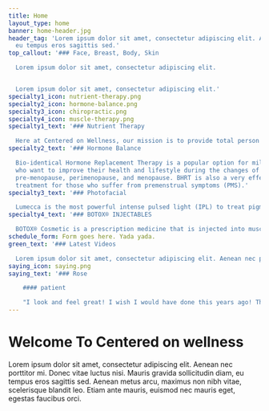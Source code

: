 ```yaml
---
title: Home
layout_type: home
banner: home-header.jpg
header_tag: 'Lorem ipsum dolor sit amet, consectetur adipiscing elit. Aenean nec porttitor mi. Donec vitae luctus nisi. Mauris gravida sollicitudin diam,
  eu tempus eros sagittis sed.'
top_callout: '### Face, Breast, Body, Skin

  Lorem ipsum dolor sit amet, consectetur adipiscing elit.


  Lorem ipsum dolor sit amet, consectetur adipiscing elit.'
specialty1_icon: nutrient-therapy.png
specialty2_icon: hormone-balance.png
specialty3_icon: chiropractic.png
specialty4_icon: muscle-therapy.png
specialty1_text: '### Nutrient Therapy

  Here at Centered on Wellness, our mission is to provide total person wellness and care. Each of us is created uniquely and therefore requires different care. Often you can benefit from a combination of oral supplements and nutrient infusion therapy to help “catch you up” from your accumulated nutritional losses'
specialty2_text: '### Hormone Balance

  Bio-identical Hormone Replacement Therapy is a popular option for millions of women
  who want to improve their health and lifestyle during the changes of life that occur with
  pre-menopause, perimenopause, and menopause. BHRT is also a very effective
  treatment for those who suffer from premenstrual symptoms (PMS).'
specialty3_text: '### Photofacial

  Lumecca is the most powerful intense pulsed light (IPL) to treat pigmented and vascular lesions. After just one use, patients notice significant improvements in the complexion and clarity of the skin. Lumecca operates using photothermolysis, which provides a photofacial through the delivery of a comfortable light treatment. '
specialty4_text: '### BOTOX® INJECTABLES

  BOTOX® Cosmetic is a prescription medicine that is injected into muscles and used to temporarily improve the look of both moderate to severe crow’s feet lines and frown lines between the eyebrows in adults.'
schedule_form: Form goes here. Yada yada.
green_text: '### Latest Videos

  Lorem ipsum dolor sit amet, consectetur adipiscing elit. Aenean nec porttitor mi.'
saying_icon: saying.png
saying_text: '### Rose

    #### patient

    "I look and feel great! I wish I would have done this years ago! The team at Centered On Wellness is ultra-professional, talented, and made me feel like I was in my home."'
---
```


# Welcome To Centered on wellness

Lorem ipsum dolor sit amet, consectetur adipiscing elit. Aenean nec porttitor mi. Donec vitae luctus nisi. Mauris gravida sollicitudin diam, eu tempus eros sagittis sed. Aenean metus arcu, maximus non nibh vitae, scelerisque blandit leo. Etiam ante mauris, euismod nec mauris eget, egestas faucibus orci.
